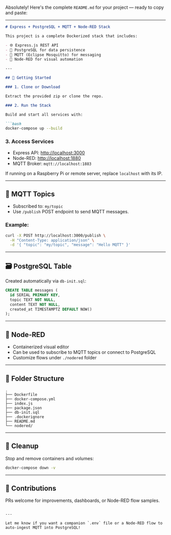 Absolutely! Here's the complete `README.md` for your project — ready to copy and paste:

---

```markdown
# Express + PostgreSQL + MQTT + Node-RED Stack

This project is a complete Dockerized stack that includes:

- 🌐 Express.js REST API
- 🐘 PostgreSQL for data persistence
- 📡 MQTT (Eclipse Mosquitto) for messaging
- 🔧 Node-RED for visual automation

---

## 🚀 Getting Started

### 1. Clone or Download

Extract the provided zip or clone the repo.

### 2. Run the Stack

Build and start all services with:

```bash
docker-compose up --build
```

### 3. Access Services

- Express API: [http://localhost:3000](http://localhost:3000)
- Node-RED: [http://localhost:1880](http://localhost:1880)
- MQTT Broker: `mqtt://localhost:1883`

If running on a Raspberry Pi or remote server, replace `localhost` with its IP.

---

## 📡 MQTT Topics

- Subscribed to: `my/topic`
- Use `/publish` POST endpoint to send MQTT messages.

### Example:

```bash
curl -X POST http://localhost:3000/publish \
  -H "Content-Type: application/json" \
  -d '{ "topic": "my/topic", "message": "Hello MQTT" }'
```

---

## 🗃️ PostgreSQL Table

Created automatically via `db-init.sql`:

```sql
CREATE TABLE messages (
  id SERIAL PRIMARY KEY,
  topic TEXT NOT NULL,
  content TEXT NOT NULL,
  created_at TIMESTAMPTZ DEFAULT NOW()
);
```

---

## 🧩 Node-RED

- Containerized visual editor
- Can be used to subscribe to MQTT topics or connect to PostgreSQL
- Customize flows under `./nodered` folder

---

## 📁 Folder Structure

```
.
├── Dockerfile
├── docker-compose.yml
├── index.js
├── package.json
├── db-init.sql
├── .dockerignore
├── README.md
└── nodered/
```

---

## 🧼 Cleanup

Stop and remove containers and volumes:

```bash
docker-compose down -v
```

---

## 🤝 Contributions

PRs welcome for improvements, dashboards, or Node-RED flow samples.
```

---

Let me know if you want a companion `.env` file or a Node-RED flow to auto-ingest MQTT into PostgreSQL!